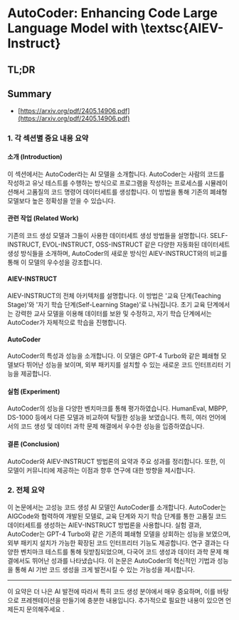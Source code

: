 # AutoCoder: Enhancing Code Large Language Model with \textsc{AIEV-Instruct}
## TL;DR
## Summary
- [https://arxiv.org/pdf/2405.14906.pdf](https://arxiv.org/pdf/2405.14906.pdf)

### 1. 각 섹션별 중요 내용 요약

#### 소개 (Introduction)
이 섹션에서는 AutoCoder라는 AI 모델을 소개합니다. AutoCoder는 사람의 코드를 작성하고 유닛 테스트를 수행하는 방식으로 프로그램을 작성하는 프로세스를 시뮬레이션해서 고품질의 코드 명령어 데이터세트를 생성합니다. 이 방법을 통해 기존의 폐쇄형 모델보다 높은 정확성을 얻을 수 있습니다.

#### 관련 작업 (Related Work)
기존의 코드 생성 모델과 그들이 사용한 데이터세트 생성 방법들을 설명합니다. SELF-INSTRUCT, EVOL-INSTRUCT, OSS-INSTRUCT 같은 다양한 자동화된 데이터세트 생성 방식들을 소개하며, AutoCoder의 새로운 방식인 AIEV-INSTRUCT와의 비교를 통해 이 모델의 우수성을 강조합니다.

#### AIEV-INSTRUCT
AIEV-INSTRUCT의 전체 아키텍처를 설명합니다. 이 방법은 '교육 단계(Teaching Stage)'와 '자기 학습 단계(Self-Learning Stage)'로 나눠집니다. 초기 교육 단계에서는 강력한 교사 모델을 이용해 데이터를 보완 및 수정하고, 자기 학습 단계에서는 AutoCoder가 자체적으로 학습을 진행합니다.

#### AutoCoder
AutoCoder의 특성과 성능을 소개합니다. 이 모델은 GPT-4 Turbo와 같은 폐쇄형 모델보다 뛰어난 성능을 보이며, 외부 패키지를 설치할 수 있는 새로운 코드 인터프리터 기능을 제공합니다.

#### 실험 (Experiment)
AutoCoder의 성능을 다양한 벤치마크를 통해 평가하였습니다. HumanEval, MBPP, DS-1000 등에서 다른 모델과 비교하여 탁월한 성능을 보였습니다. 특히, 여러 언어에서의 코드 생성 및 데이터 과학 문제 해결에서 우수한 성능을 입증하였습니다.

#### 결론 (Conclusion)
AutoCoder와 AIEV-INSTRUCT 방법론의 요약과 주요 성과를 정리합니다. 또한, 이 모델이 커뮤니티에 제공하는 이점과 향후 연구에 대한 방향을 제시합니다.

### 2. 전체 요약

이 논문에서는 고성능 코드 생성 AI 모델인 AutoCoder를 소개합니다. AutoCoder는 AIGCode와 협력하여 개발된 모델로, 교육 단계와 자기 학습 단계를 통한 고품질 코드 데이터세트를 생성하는 AIEV-INSTRUCT 방법론을 사용합니다. 실험 결과, AutoCoder는 GPT-4 Turbo와 같은 기존의 폐쇄형 모델을 상회하는 성능을 보였으며, 외부 패키지 설치가 가능한 확장된 코드 인터프리터 기능도 제공합니다. 연구 결과는 다양한 벤치마크 테스트를 통해 뒷받침되었으며, 다국어 코드 생성과 데이터 과학 문제 해결에서도 뛰어난 성과를 나타냈습니다. 이 논문은 AutoCoder의 혁신적인 기법과 성능을 통해 AI 기반 코드 생성을 크게 발전시킬 수 있는 가능성을 제시합니다.

---
이 요약은 더 나은 AI 발전에 따라서 특히 코드 생성 분야에서 매우 중요하며, 이를 바탕으로 프레젠테이션을 만들기에 충분한 내용입니다. 추가적으로 필요한 내용이 있으면 언제든지 문의해주세요     .